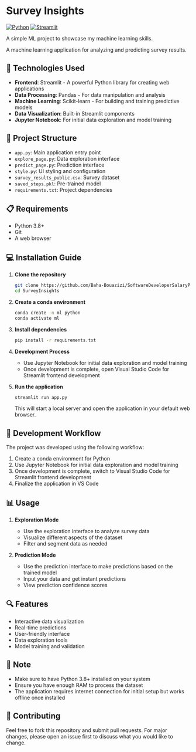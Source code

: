 # Survey Insights

[![Python](https://img.shields.io/badge/python-3.8%2B-blue)](https://www.python.org/)
[![Streamlit](https://img.shields.io/badge/streamlit-1.29.0-orange)](https://streamlit.io/)


A simple ML project to showcase my machine learning skills.

A machine learning application for analyzing and predicting survey results.

## 🚀 Technologies Used

- **Frontend**: Streamlit - A powerful Python library for creating web applications
- **Data Processing**: Pandas - For data manipulation and analysis
- **Machine Learning**: Scikit-learn - For building and training predictive models
- **Data Visualization**: Built-in Streamlit components
- **Jupyter Notebook**: For initial data exploration and model training

## 📁 Project Structure

- `app.py`: Main application entry point
- `explore_page.py`: Data exploration interface
- `predict_page.py`: Prediction interface
- `style.py`: UI styling and configuration
- `survey_results_public.csv`: Survey dataset
- `saved_steps.pkl`: Pre-trained model
- `requirements.txt`: Project dependencies

## 📋 Requirements

- Python 3.8+
- Git
- A web browser

## 💻 Installation Guide

1. **Clone the repository**
   ```bash
   git clone https://github.com/Baha-Bouazizi/SoftwareDeveloperSalaryPrediction.git
   cd SurveyInsights
   ```

2. **Create a conda environment**
   ```bash
   conda create -n ml python
   conda activate ml
   ```

3. **Install dependencies**
   ```bash
   pip install -r requirements.txt
   ```

4. **Development Process**
   - Use Jupyter Notebook for initial data exploration and model training
   - Once development is complete, open Visual Studio Code for Streamlit frontend development

5. **Run the application**
   ```bash
   streamlit run app.py
   ```

   This will start a local server and open the application in your default web browser.

## 📝 Development Workflow

The project was developed using the following workflow:
1. Create a conda environment for Python
2. Use Jupyter Notebook for initial data exploration and model training
3. Once development is complete, switch to Visual Studio Code for Streamlit frontend development
4. Finalize the application in VS Code

## 📊 Usage

1. **Exploration Mode**
   - Use the exploration interface to analyze survey data
   - Visualize different aspects of the dataset
   - Filter and segment data as needed

2. **Prediction Mode**
   - Use the prediction interface to make predictions based on the trained model
   - Input your data and get instant predictions
   - View prediction confidence scores

## 🔍 Features

- Interactive data visualization
- Real-time predictions
- User-friendly interface
- Data exploration tools
- Model training and validation

## 📝 Note

- Make sure to have Python 3.8+ installed on your system
- Ensure you have enough RAM to process the dataset
- The application requires internet connection for initial setup but works offline once installed

## 🤝 Contributing

Feel free to fork this repository and submit pull requests. For major changes, please open an issue first to discuss what you would like to change.
